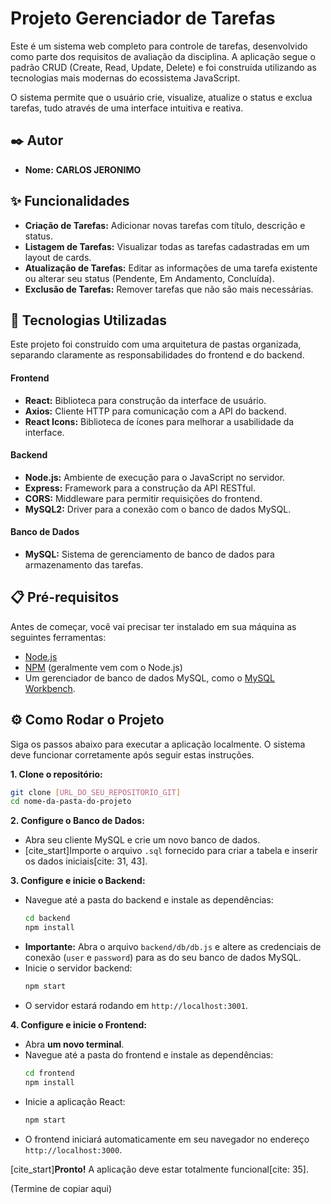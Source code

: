 # Projeto Gerenciador de Tarefas

Este é um sistema web completo para controle de tarefas, desenvolvido como parte dos requisitos de avaliação da disciplina. A aplicação segue o padrão CRUD (Create, Read, Update, Delete) e foi construída utilizando as tecnologias mais modernas do ecossistema JavaScript.

O sistema permite que o usuário crie, visualize, atualize o status e exclua tarefas, tudo através de uma interface intuitiva e reativa.

## ✒️ Autor

  * **Nome:** **CARLOS JERONIMO**

## ✨ Funcionalidades

  * **Criação de Tarefas:** Adicionar novas tarefas com título, descrição e status.
  * **Listagem de Tarefas:** Visualizar todas as tarefas cadastradas em um layout de cards.
  * **Atualização de Tarefas:** Editar as informações de uma tarefa existente ou alterar seu status (Pendente, Em Andamento, Concluída).
  * **Exclusão de Tarefas:** Remover tarefas que não são mais necessárias.

## 🚀 Tecnologias Utilizadas

Este projeto foi construído com uma arquitetura de pastas organizada, separando claramente as responsabilidades do frontend e do backend.

#### **Frontend**

  * **React:** Biblioteca para construção da interface de usuário.
  * **Axios:** Cliente HTTP para comunicação com a API do backend.
  * **React Icons:** Biblioteca de ícones para melhorar a usabilidade da interface.

#### **Backend**

  * **Node.js:** Ambiente de execução para o JavaScript no servidor.
  * **Express:** Framework para a construção da API RESTful.
  * **CORS:** Middleware para permitir requisições do frontend.
  * **MySQL2:** Driver para a conexão com o banco de dados MySQL.

#### **Banco de Dados**

  * **MySQL:** Sistema de gerenciamento de banco de dados para armazenamento das tarefas.

## 📋 Pré-requisitos

Antes de começar, você vai precisar ter instalado em sua máquina as seguintes ferramentas:

  * [Node.js](https://nodejs.org/en/)
  * [NPM](https://www.google.com/search?q=https://www.npmjs.com/) (geralmente vem com o Node.js)
  * Um gerenciador de banco de dados MySQL, como o [MySQL Workbench](https://www.mysql.com/products/workbench/).

## ⚙️ Como Rodar o Projeto

Siga os passos abaixo para executar a aplicação localmente. O sistema deve funcionar corretamente após seguir estas instruções.

**1. Clone o repositório:**

```bash
git clone [URL_DO_SEU_REPOSITORIO_GIT]
cd nome-da-pasta-do-projeto
```

**2. Configure o Banco de Dados:**

  * Abra seu cliente MySQL e crie um novo banco de dados.
  * [cite\_start]Importe o arquivo `.sql` fornecido para criar a tabela e inserir os dados iniciais[cite: 31, 43].

**3. Configure e inicie o Backend:**

  * Navegue até a pasta do backend e instale as dependências:
    ```bash
    cd backend
    npm install
    ```
  * **Importante:** Abra o arquivo `backend/db/db.js` e altere as credenciais de conexão (`user` e `password`) para as do seu banco de dados MySQL.
  * Inicie o servidor backend:
    ```bash
    npm start
    ```
  * O servidor estará rodando em `http://localhost:3001`.

**4. Configure e inicie o Frontend:**

  * Abra **um novo terminal**.
  * Navegue até a pasta do frontend e instale as dependências:
    ```bash
    cd frontend
    npm install
    ```
  * Inicie a aplicação React:
    ```bash
    npm start
    ```
  * O frontend iniciará automaticamente em seu navegador no endereço `http://localhost:3000`.

[cite\_start]**Pronto\!** A aplicação deve estar totalmente funcional[cite: 35].

(Termine de copiar aqui)
